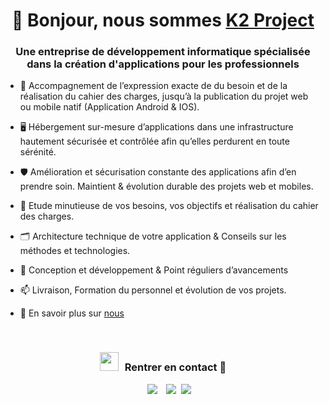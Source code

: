 <h1 align="center">👋 Bonjour, nous sommes <a href="https://k2project.fr/" target="blank">K2 Project</a></h1>
<h3 align="center">Une entreprise de développement informatique spécialisée dans la création d'applications pour les professionnels</h3>

- 🤝 Accompagnement de l’expression exacte de du besoin et de la réalisation du cahier des charges, jusqu’à la publication du projet web ou mobile natif (Application Android & IOS).

- 🖥️ Hébergement sur-mesure d’applications dans une infrastructure hautement sécurisée et contrôlée afin qu’elles perdurent en toute sérénité.

- 🛡️ Amélioration et sécurisation constante des applications afin d’en prendre soin. Maintient & évolution durable des projets web et mobiles.

- 🌱 Etude minutieuse de vos besoins, vos objectifs et réalisation du cahier des charges.

- 🗂️ Architecture technique de votre application & Conseils sur les méthodes et technologies.

- 💬 Conception et développement & Point réguliers d’avancements

- 📫 Livraison, Formation du personnel et évolution de vos projets.

- 📄 En savoir plus sur <a href="https://k2project.fr/" target="blank">nous</a>

<br/>
<h3 align="center" > <img src="https://media.giphy.com/media/iY8CRBdQXODJSCERIr/giphy.gif" width="30" height="30" style="margin-right: 10px;">Rentrer en contact 🤝 </h3>

<p align="center">

 <div align="center"  class="icons-social" style="margin-left: 10px;">
        <a style="margin-left: 10px;"  target="_blank" href="https://fr.linkedin.com/in/gaelle-anderson-a2bba283">
			<img src="https://img.icons8.com/doodle/40/000000/linkedin--v2.png"></a>
        <a style="margin-left: 10px;" target="_blank" href="https://github.com/K2-Project">
		<img src="https://img.icons8.com/doodle/40/000000/github--v1.png"></a>
		<a style="margin-left: 5px;" target="_blank" href="https://k2project.fr/">
					<img src="https://img.icons8.com/plasticine/0.5x/resume.png" ></a>
      </div>

</p>